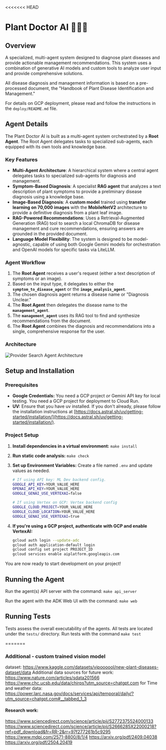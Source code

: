 <<<<<<< HEAD
# Plant Doctor AI 👩‍⚕️🌱

## Overview
A specialized, multi-agent system designed to diagnose plant diseases and provide actionable management recommendations. This system uses a combination of generative AI models and custom tools to analyze user input and provide comprehensive solutions.

All disease diagnosis and management information is based on a pre-processed document, the "Handbook of Plant Disease Identification and Management."

For details on GCP deployment, please read and follow the instructions in the `deploy/README.md` file.

## Agent Details
The Plant Doctor AI is built as a multi-agent system orchestrated by a **Root Agent**. The Root Agent delegates tasks to specialized sub-agents, each equipped with its own tools and knowledge base.

### Key Features
* **Multi-Agent Architecture**: A hierarchical system where a central agent delegates tasks to specialized sub-agents for diagnosis and management.
* **Symptom-Based Diagnosis**: A specialist **RAG agent** that analyzes a text description of plant symptoms to provide a preliminary disease diagnosis using a knowledge base.
* **Image-Based Diagnosis**: A **custom model** trained using **transfer learning on 70,000 images** with the **MobileNetV2** architecture to provide a definitive diagnosis from a plant leaf image.
* **RAG-Powered Recommendations**: Uses a Retrieval-Augmented Generation (RAG) tool to search a local ChromaDB for disease management and cure recommendations, ensuring answers are grounded in the provided document.
* **Language Model Flexibility**: The system is designed to be model-agnostic, capable of using both Google Gemini models for orchestration and OpenAI models for specific tasks via LiteLLM.

### Agent Workflow
1.  The **Root Agent** receives a user's request (either a text description of symptoms or an image).
2.  Based on the input type, it delegates to either the **`symptom_to_disease_agent`** or the **`image_analysis_agent`**.
3.  The chosen diagnosis agent returns a disease name or "Diagnosis Unclear."
4.  The **Root Agent** then delegates the disease name to the **`management_agent`**.
5.  The **`management_agent`** uses its RAG tool to find and synthesize recommendations from the document.
6.  The **Root Agent** combines the diagnosis and recommendations into a single, comprehensive response for the user.

### Architecture
![Provider Search Agent Architecture](docs/provider-search-agent-arch.png)

## Setup and Installation

### Prerequisites

- **Google Credentials:** You need a GCP project _or_ Gemini API key for local testing. You need a GCP project for deployment to Cloud Run.
- **UV:** Ensure that you have uv installed. If you don't already, please follow the installation instructions at [https://docs.astral.sh/uv/getting-started/installation/](https://docs.astral.sh/uv/getting-started/installation/).

### Project Setup

1. **Install dependencies in a virtual environment:** `make install`

1. **Run static code analysis:** `make check`

1. **Set up Environment Variables:** Create a file named `.env` and update values as needed.

    ```bash
    # If using API key: ML Dev backend config.
    GOOGLE_API_KEY=YOUR_VALUE_HERE
    OPENAI_API_KEY=YOUR_VALUE_HERE
    GOOGLE_GENAI_USE_VERTEXAI=false

    # If using Vertex on GCP: Vertex backend config
    GOOGLE_CLOUD_PROJECT=YOUR_VALUE_HERE
    GOOGLE_CLOUD_LOCATION=YOUR_VALUE_HERE
    GOOGLE_GENAI_USE_VERTEXAI=true
    ```

1. **If you're using a GCP project, authenticate with GCP and enable VertexAI:**

    ```bash
    gcloud auth login --update-adc
    gcloud auth application-default login
    gcloud config set project PROJECT_ID
    gcloud services enable aiplatform.googleapis.com
    ```

You are now ready to start development on your project!

## Running the Agent

Run the agent(s) API server with the command: `make api_server`

Run the agent with the ADK Web UI with the command: `make web`

## Running Tests

Tests assess the overall executability of the agents. All tests are located under the `tests/` directory.
Run tests with the command `make test`

=======

### Additional - custom trained vision model
dataset: https://www.kaggle.com/datasets/vipoooool/new-plant-diseases-dataset/data
Additional data sources for future work:
https://www.nature.com/articles/sdata201566
https://www.chc.ucsb.edu/data/chirps?utm_source=chatgpt.com
for Time and weather data: https://power.larc.nasa.gov/docs/services/api/temporal/daily/?utm_source=chatgpt.com#__tabbed_1_3


#### Research work:
https://www.sciencedirect.com/science/article/pii/S2772375524000133
https://www.sciencedirect.com/science/article/pii/S2666285X22000218?ref=pdf_download&fr=RR-2&rr=97f277261b5c9295
https://www.mdpi.com/2571-8800/8/1/4
https://arxiv.org/pdf/2409.04038
https://arxiv.org/pdf/2504.20419
